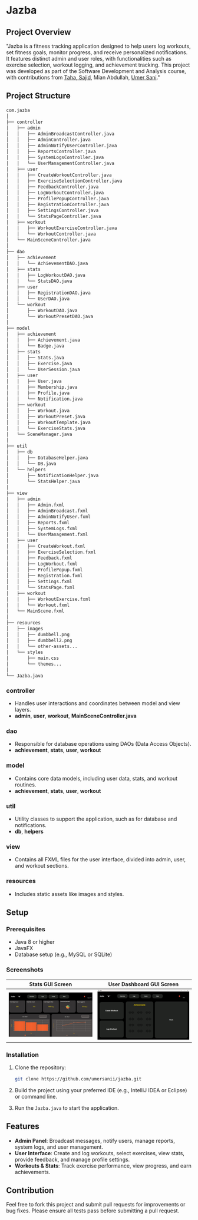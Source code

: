 
# Jazba

## Project Overview
"Jazba is a fitness tracking application designed to help users log workouts, set fitness goals, monitor progress, and receive personalized notifications. It features distinct admin and user roles, with functionalities such as exercise selection, workout logging, and achievement tracking. This project was developed as part of the Software Development and Analysis course, with contributions from [Taha, Sajid](https://github.com/TahaSAwan), Mian Abdullah, [Umer Sani](https://github.com/umersanii)."

## Project Structure

```
com.jazba
│
├── controller
│   ├── admin
│   │   ├── AdminBroadcastController.java
│   │   ├── AdminController.java
│   │   ├── AdminNotifyUserController.java
│   │   ├── ReportsController.java
│   │   ├── SystemLogsController.java
│   │   └── UserManagementController.java
│   ├── user
│   │   ├── CreateWorkoutController.java
│   │   ├── ExerciseSelectionController.java
│   │   ├── FeedbackController.java
│   │   ├── LogWorkoutController.java
│   │   ├── ProfilePopupController.java
│   │   ├── RegistrationController.java
│   │   ├── SettingsController.java
│   │   └── StatsPageController.java
│   ├── workout
│   │   ├── WorkoutExerciseController.java
│   │   └── WorkoutController.java
│   └── MainSceneController.java
│
├── dao
│   ├── achievement
│   │   └── AchievementDAO.java
│   ├── stats
│   │   ├── LogWorkoutDAO.java
│   │   └── StatsDAO.java
│   ├── user
│   │   ├── RegistrationDAO.java
│   │   └── UserDAO.java
│   └── workout
│       ├── WorkoutDAO.java
│       └── WorkoutPresetDAO.java
│
├── model
│   ├── achievement
│   │   ├── Achievement.java
│   │   └── Badge.java
│   ├── stats
│   │   ├── Stats.java
│   │   ├── Exercise.java
│   │   └── UserSession.java
│   ├── user
│   │   ├── User.java
│   │   ├── Membership.java
│   │   ├── Profile.java
│   │   └── Notification.java
│   ├── workout
│   │   ├── Workout.java
│   │   ├── WorkoutPreset.java
│   │   ├── WorkoutTemplate.java
│   │   └── ExerciseStats.java
│   └── SceneManager.java
│
├── util
│   ├── db
│   │   ├── DatabaseHelper.java
│   │   └── DB.java
│   └── helpers
│       ├── NotificationHelper.java
│       └── StatsHelper.java
│
├── view
│   ├── admin
│   │   ├── Admin.fxml
│   │   ├── AdminBroadcast.fxml
│   │   ├── AdminNotifyUser.fxml
│   │   ├── Reports.fxml
│   │   ├── SystemLogs.fxml
│   │   └── UserManagement.fxml
│   ├── user
│   │   ├── CreateWorkout.fxml
│   │   ├── ExerciseSelection.fxml
│   │   ├── Feedback.fxml
│   │   ├── LogWorkout.fxml
│   │   ├── ProfilePopup.fxml
│   │   ├── Registration.fxml
│   │   ├── Settings.fxml
│   │   └── StatsPage.fxml
│   ├── workout
│   │   ├── WorkoutExercise.fxml
│   │   └── Workout.fxml
│   └── MainScene.fxml
│
├── resources
│   ├── images
│   │   ├── dumbbell.png
│   │   ├── dumbbell2.png
│   │   └── other-assets...
│   └── styles
│       ├── main.css
│       └── themes...
│
└── Jazba.java
```

### **controller**
- Handles user interactions and coordinates between model and view layers.
- **admin**, **user**, **workout**, **MainSceneController.java**

### **dao**
- Responsible for database operations using DAOs (Data Access Objects).
- **achievement**, **stats**, **user**, **workout**

### **model**
- Contains core data models, including user data, stats, and workout routines.
- **achievement**, **stats**, **user**, **workout**

### **util**
- Utility classes to support the application, such as for database and notifications.
- **db**, **helpers**

### **view**
- Contains all FXML files for the user interface, divided into admin, user, and workout sections.

### **resources**
- Includes static assets like images and styles.

## Setup

### Prerequisites
- Java 8 or higher
- JavaFX
- Database setup (e.g., MySQL or SQLite)

### Screenshots

| **Stats GUI Screen** | **User Dashboard GUI Screen** |
|----------------------|-----------------------|
| ![Input GUI](screenshots/Stats.jpg) | ![Output GUI](screenshots/Dashboard.png) |

### Installation
1. Clone the repository:
   ```bash
   git clone https://github.com/umersanii/jazba.git
   ```
2. Build the project using your preferred IDE (e.g., IntelliJ IDEA or Eclipse) or command line.

3. Run the `Jazba.java` to start the application.

## Features

- **Admin Panel**: Broadcast messages, notify users, manage reports, system logs, and user management.
- **User Interface**: Create and log workouts, select exercises, view stats, provide feedback, and manage profile settings.
- **Workouts & Stats**: Track exercise performance, view progress, and earn achievements.

## Contribution
Feel free to fork this project and submit pull requests for improvements or bug fixes. Please ensure all tests pass before submitting a pull request.
